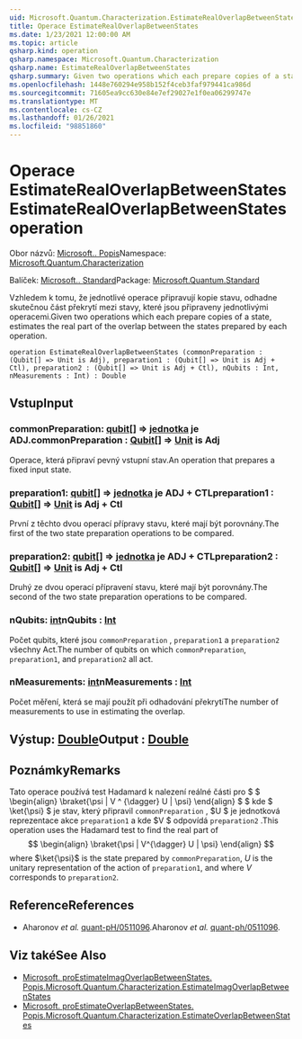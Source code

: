 ```yaml
---
uid: Microsoft.Quantum.Characterization.EstimateRealOverlapBetweenStates
title: Operace EstimateRealOverlapBetweenStates
ms.date: 1/23/2021 12:00:00 AM
ms.topic: article
qsharp.kind: operation
qsharp.namespace: Microsoft.Quantum.Characterization
qsharp.name: EstimateRealOverlapBetweenStates
qsharp.summary: Given two operations which each prepare copies of a state, estimates the real part of the overlap between the states prepared by each operation.
ms.openlocfilehash: 1448e760294e958b152f4ceb3faf979441ca986d
ms.sourcegitcommit: 71605ea9cc630e84e7ef29027e1f0ea06299747e
ms.translationtype: MT
ms.contentlocale: cs-CZ
ms.lasthandoff: 01/26/2021
ms.locfileid: "98851860"
---
```

# <a name="estimaterealoverlapbetweenstates-operation"></a><span data-ttu-id="3e9c2-102">Operace EstimateRealOverlapBetweenStates</span><span class="sxs-lookup"><span data-stu-id="3e9c2-102">EstimateRealOverlapBetweenStates operation</span></span>

<span data-ttu-id="3e9c2-103">Obor názvů: [Microsoft.. Popis](xref:Microsoft.Quantum.Characterization)</span><span class="sxs-lookup"><span data-stu-id="3e9c2-103">Namespace: [Microsoft.Quantum.Characterization](xref:Microsoft.Quantum.Characterization)</span></span>

<span data-ttu-id="3e9c2-104">Balíček: [Microsoft.. Standard](https://nuget.org/packages/Microsoft.Quantum.Standard)</span><span class="sxs-lookup"><span data-stu-id="3e9c2-104">Package: [Microsoft.Quantum.Standard](https://nuget.org/packages/Microsoft.Quantum.Standard)</span></span>


<span data-ttu-id="3e9c2-105">Vzhledem k tomu, že jednotlivé operace připravují kopie stavu, odhadne skutečnou část překrytí mezi stavy, které jsou připraveny jednotlivými operacemi.</span><span class="sxs-lookup"><span data-stu-id="3e9c2-105">Given two operations which each prepare copies of a state, estimates the real part of the overlap between the states prepared by each operation.</span></span>

```qsharp
operation EstimateRealOverlapBetweenStates (commonPreparation : (Qubit[] => Unit is Adj), preparation1 : (Qubit[] => Unit is Adj + Ctl), preparation2 : (Qubit[] => Unit is Adj + Ctl), nQubits : Int, nMeasurements : Int) : Double
```


## <a name="input"></a><span data-ttu-id="3e9c2-106">Vstup</span><span class="sxs-lookup"><span data-stu-id="3e9c2-106">Input</span></span>

### <a name="commonpreparation--qubit--unit--is-adj"></a><span data-ttu-id="3e9c2-107">commonPreparation: [qubit](xref:microsoft.quantum.lang-ref.qubit)[] => [jednotka](xref:microsoft.quantum.lang-ref.unit)  je ADJ.</span><span class="sxs-lookup"><span data-stu-id="3e9c2-107">commonPreparation : [Qubit](xref:microsoft.quantum.lang-ref.qubit)[] => [Unit](xref:microsoft.quantum.lang-ref.unit)  is Adj</span></span>

<span data-ttu-id="3e9c2-108">Operace, která připraví pevný vstupní stav.</span><span class="sxs-lookup"><span data-stu-id="3e9c2-108">An operation that prepares a fixed input state.</span></span>


### <a name="preparation1--qubit--unit--is-adj--ctl"></a><span data-ttu-id="3e9c2-109">preparation1: [qubit](xref:microsoft.quantum.lang-ref.qubit)[] => [jednotka](xref:microsoft.quantum.lang-ref.unit)  je ADJ + CTL</span><span class="sxs-lookup"><span data-stu-id="3e9c2-109">preparation1 : [Qubit](xref:microsoft.quantum.lang-ref.qubit)[] => [Unit](xref:microsoft.quantum.lang-ref.unit)  is Adj + Ctl</span></span>

<span data-ttu-id="3e9c2-110">První z těchto dvou operací přípravy stavu, které mají být porovnány.</span><span class="sxs-lookup"><span data-stu-id="3e9c2-110">The first of the two state preparation operations to be compared.</span></span>


### <a name="preparation2--qubit--unit--is-adj--ctl"></a><span data-ttu-id="3e9c2-111">preparation2: [qubit](xref:microsoft.quantum.lang-ref.qubit)[] => [jednotka](xref:microsoft.quantum.lang-ref.unit)  je ADJ + CTL</span><span class="sxs-lookup"><span data-stu-id="3e9c2-111">preparation2 : [Qubit](xref:microsoft.quantum.lang-ref.qubit)[] => [Unit](xref:microsoft.quantum.lang-ref.unit)  is Adj + Ctl</span></span>

<span data-ttu-id="3e9c2-112">Druhý ze dvou operací přípravení stavu, které mají být porovnány.</span><span class="sxs-lookup"><span data-stu-id="3e9c2-112">The second of the two state preparation operations to be compared.</span></span>


### <a name="nqubits--int"></a><span data-ttu-id="3e9c2-113">nQubits: [int](xref:microsoft.quantum.lang-ref.int)</span><span class="sxs-lookup"><span data-stu-id="3e9c2-113">nQubits : [Int](xref:microsoft.quantum.lang-ref.int)</span></span>

<span data-ttu-id="3e9c2-114">Počet qubits, které jsou `commonPreparation` , `preparation1` a `preparation2` všechny Act.</span><span class="sxs-lookup"><span data-stu-id="3e9c2-114">The number of qubits on which `commonPreparation`, `preparation1`, and `preparation2` all act.</span></span>


### <a name="nmeasurements--int"></a><span data-ttu-id="3e9c2-115">nMeasurements: [int](xref:microsoft.quantum.lang-ref.int)</span><span class="sxs-lookup"><span data-stu-id="3e9c2-115">nMeasurements : [Int](xref:microsoft.quantum.lang-ref.int)</span></span>

<span data-ttu-id="3e9c2-116">Počet měření, která se mají použít při odhadování překrytí</span><span class="sxs-lookup"><span data-stu-id="3e9c2-116">The number of measurements to use in estimating the overlap.</span></span>



## <a name="output--double"></a><span data-ttu-id="3e9c2-117">Výstup: [Double](xref:microsoft.quantum.lang-ref.double)</span><span class="sxs-lookup"><span data-stu-id="3e9c2-117">Output : [Double](xref:microsoft.quantum.lang-ref.double)</span></span>



## <a name="remarks"></a><span data-ttu-id="3e9c2-118">Poznámky</span><span class="sxs-lookup"><span data-stu-id="3e9c2-118">Remarks</span></span>

<span data-ttu-id="3e9c2-119">Tato operace používá test Hadamard k nalezení reálné části pro $ $ \begin{align} \braket{\psi | V ^ {\dagger} U | \psi} \end{align} $ $ kde $ \ket{\psi} $ je stav, který připravil `commonPreparation` , $U $ je jednotková reprezentace akce `preparation1` a kde $V $ odpovídá `preparation2` .</span><span class="sxs-lookup"><span data-stu-id="3e9c2-119">This operation uses the Hadamard test to find the real part of $$ \begin{align} \braket{\psi | V^{\dagger} U | \psi} \end{align} $$ where $\ket{\psi}$ is the state prepared by `commonPreparation`, $U$ is the unitary representation of the action of `preparation1`, and where $V$ corresponds to `preparation2`.</span></span>

## <a name="references"></a><span data-ttu-id="3e9c2-120">Reference</span><span class="sxs-lookup"><span data-stu-id="3e9c2-120">References</span></span>

- <span data-ttu-id="3e9c2-121">Aharonov *et al.* [quant-pH/0511096](https://arxiv.org/abs/quant-ph/0511096).</span><span class="sxs-lookup"><span data-stu-id="3e9c2-121">Aharonov *et al.* [quant-ph/0511096](https://arxiv.org/abs/quant-ph/0511096).</span></span>

## <a name="see-also"></a><span data-ttu-id="3e9c2-122">Viz také</span><span class="sxs-lookup"><span data-stu-id="3e9c2-122">See Also</span></span>

- [<span data-ttu-id="3e9c2-123">Microsoft. proEstimateImagOverlapBetweenStates. Popis.</span><span class="sxs-lookup"><span data-stu-id="3e9c2-123">Microsoft.Quantum.Characterization.EstimateImagOverlapBetweenStates</span></span>](xref:Microsoft.Quantum.Characterization.EstimateImagOverlapBetweenStates)
- [<span data-ttu-id="3e9c2-124">Microsoft. proEstimateOverlapBetweenStates. Popis.</span><span class="sxs-lookup"><span data-stu-id="3e9c2-124">Microsoft.Quantum.Characterization.EstimateOverlapBetweenStates</span></span>](xref:Microsoft.Quantum.Characterization.EstimateOverlapBetweenStates)